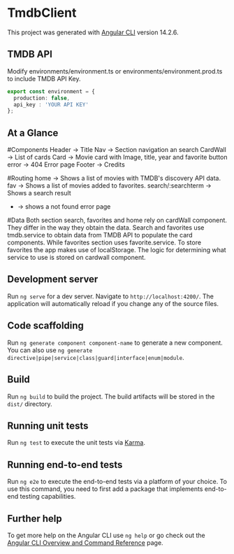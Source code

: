 # TmdbClient

This project was generated with [Angular CLI](https://github.com/angular/angular-cli) version 14.2.6.

## TMDB API

Modify environments/environment.ts or environments/environment.prod.ts to include TMDB API Key.
```ts
export const environment = {
  production: false,
  api_key : 'YOUR API KEY'
};
```

## At a Glance
#Components
Header -> Title
Nav -> Section navigation an search
CardWall -> List of cards
Card -> Movie card with Image, title, year and favorite button
error -> 404 Error page
Footer  -> Credits

#Routing 
home -> Shows a list of movies with TMDB's discovery API data.
fav -> Shows a list of movies added to favorites.
search/:searchterm -> Shows a search result
* -> shows a not found error page

#Data
Both section search, favorites and home rely on cardWall component. They differ in the way they obtain the data.
Search and favorites use tmdb.service to obtain data from TMDB API to populate the card components. While favorites section uses favorite.service. 
To store favorites the app makes use of localStorage. The logic for determining what service to use is stored on cardwall component.


## Development server

Run `ng serve` for a dev server. Navigate to `http://localhost:4200/`. The application will automatically reload if you change any of the source files.

## Code scaffolding

Run `ng generate component component-name` to generate a new component. You can also use `ng generate directive|pipe|service|class|guard|interface|enum|module`.

## Build

Run `ng build` to build the project. The build artifacts will be stored in the `dist/` directory.

## Running unit tests

Run `ng test` to execute the unit tests via [Karma](https://karma-runner.github.io).

## Running end-to-end tests

Run `ng e2e` to execute the end-to-end tests via a platform of your choice. To use this command, you need to first add a package that implements end-to-end testing capabilities.

## Further help

To get more help on the Angular CLI use `ng help` or go check out the [Angular CLI Overview and Command Reference](https://angular.io/cli) page.
